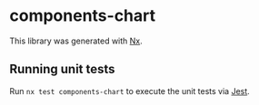 # components-chart

This library was generated with [Nx](https://nx.dev).

## Running unit tests

Run `nx test components-chart` to execute the unit tests via [Jest](https://jestjs.io).
